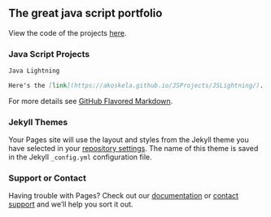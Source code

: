 ## The great java script portfolio

View the code of the projects [here](https://github.com/AKoskela/JSProjects).

### Java Script Projects

```markdown
Java Lightning

Here's the [link](https://akoskela.github.io/JSProjects/JSLightning/).
```

For more details see [GitHub Flavored Markdown](https://guides.github.com/features/mastering-markdown/).

### Jekyll Themes

Your Pages site will use the layout and styles from the Jekyll theme you have selected in your [repository settings](https://github.com/AKoskela/JSProjects/settings). The name of this theme is saved in the Jekyll `_config.yml` configuration file.

### Support or Contact

Having trouble with Pages? Check out our [documentation](https://help.github.com/categories/github-pages-basics/) or [contact support](https://github.com/contact) and we’ll help you sort it out.
